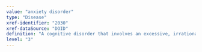 ```yaml
---
value: "anxiety disorder"
type: "Disease"
xref-identifier: "2030"
xref-dataSource: "DOID"
definition: "A cognitive disorder that involves an excessive, irrational dread of everyday situations."
level: "3"
---
```

